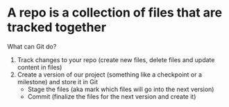 # A repo is a collection of files that are tracked together

What can Git do?
1. Track changes to your repo (create new files, delete files and update content in files)
2. Create a version of our project (something like a checkpoint or a milestone) and store it in Git
   * Stage the files (aka mark which files will go into the next version)
   * Commit (finalize the files for the next version and create it)